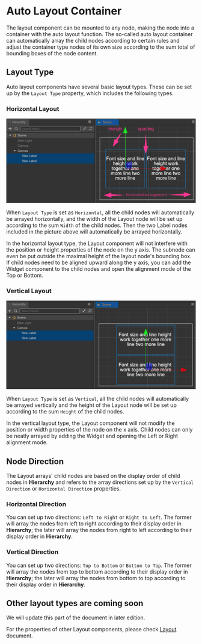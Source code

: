 # Auto Layout Container

The layout component can be mounted to any node, making the node into a container with the auto layout function. The so-called auto layout container can automatically array the child nodes according to certain rules and adjust the container type nodes of its own size according to the sum total of bounding boxes of the node content.

## Layout Type

Auto layout components have several basic layout types. These can be set up by the `Layout Type` property, which includes the following types.

### Horizontal Layout

![horizontal](auto-layout/horizontal.png)

When `Layout Type` is set as `Horizontal`, all the child nodes will automatically be arrayed horizontally, and the width of the Layout node will be set up according to the sum `Width` of the child nodes. Then the two Label nodes included in the picture above will automatically be arrayed horizontally.

In the horizontal layout type, the Layout component will not interfere with the position or height properties of the node on the y axis. The subnode can even be put outside the maximal height of the layout node's bounding box. If child nodes need to be aligned upward along the y axis, you can add the Widget component to the child nodes and open the alignment mode of the Top or Bottom.

### Vertical Layout

![vertical](auto-layout/vertical.png)

When `Layout Type` is set as `Vertical`, all the child nodes will automatically be arrayed vertically and the height of the Layout node will be set up according to the sum `Height` of the child nodes.

In the vertical layout type, the Layout component will not modify the position or width properties of the node on the x axis. Child nodes can only be neatly arrayed by adding the Widget and opening the Left or Right alignment mode.

## Node Direction

The Layout arrays' child nodes are based on the display order of child nodes in __Hierarchy__ and refers to the array directions set up by the `Vertical Direction` or `Horizontal Direction` properties.

### Horizontal Direction

You can set up two directions: `Left to Right` or `Right to Left`. The former will array the nodes from left to right according to their display order in __Hierarchy__; the later will array the nodes from right to left according to their display order in __Hierarchy__.

### Vertical Direction

You can set up two directions: `Top to Bottom` or `Bottom to Top`. The former will array the nodes from top to bottom according to their display order in __Hierarchy__; the later will array the nodes from bottom to top according to their display order in __Hierarchy__.

## Other layout types are coming soon

We will update this part of the document in later edition.

For the properties of other Layout components, please check [Layout](../editor/layout.md) document.
